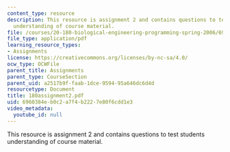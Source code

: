 ```yaml
---
content_type: resource
description: This resource is assignment 2 and contains questions to test students
  understanding of course material.
file: /courses/20-180-biological-engineering-programming-spring-2006/6960384eb0c2a7f4b2227e80f6cdd1e3_180assignment2.pdf
file_type: application/pdf
learning_resource_types:
- Assignments
license: https://creativecommons.org/licenses/by-nc-sa/4.0/
ocw_type: OCWFile
parent_title: Assignments
parent_type: CourseSection
parent_uid: a2517b9f-faab-1dce-9594-95a646dc6d4d
resourcetype: Document
title: 180assignment2.pdf
uid: 6960384e-b0c2-a7f4-b222-7e80f6cdd1e3
video_metadata:
  youtube_id: null
---
```

This resource is assignment 2 and contains questions to test students understanding of course material.
